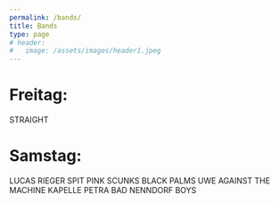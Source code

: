 ```yaml
---
permalink: /bands/
title: Bands
type: page
# header:
#   image: /assets/images/header1.jpeg
---
```


# Freitag:
STRAIGHT

# Samstag:
LUCAS RIEGER
SPIT PINK
SCUNKS
BLACK PALMS
UWE AGAINST THE MACHINE
KAPELLE PETRA
BAD NENNDORF BOYS